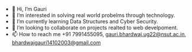 - 👋 Hi, I’m Gauri
- 👀 I’m interested in solving real world probelms through technology.
- 🌱 I’m currently learning Data Structures and Cyber Security.
- 💞️ I’m looking to collaborate on projects realted to web develpoment.
- 📫 How to reach me +91 7991455095, gauri.bhardwaj.ug22@nsut.ac.in, bhardwajgauri14102003@gmail.com

<!---
Gauribhardwaj03/Gauribhardwaj03 is a ✨ special ✨ repository because its `README.md` (this file) appears on your GitHub profile.
You can click the Preview link to take a look at your changes.
--->
